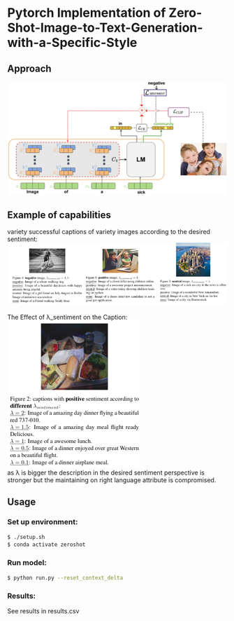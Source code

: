 # Pytorch Implementation of Zero-Shot-Image-to-Text-Generation-with-a-Specific-Style

## Approach
![](git_images/Architecture.jpg)


## Example of capabilities

variety successful captions of variety images according to the desired sentiment:
![](git_images/3_examples_imgs.png)  
  
The Effect of λ_sentiment on the Caption:  
![](git_images/small_different_lambda.png)  
as λ is bigger the description in the desired sentiment perspective is stronger but the maintaining on right language attribute is compromised.

## Usage

### Set up environment:
```bash
$ ./setup.sh
$ conda activate zeroshot
```


### Run model:
```bash
$ python run.py --reset_context_delta
```
### Results: 
See results in results.csv
